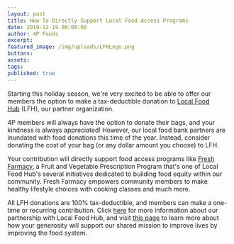 ```yaml
---
layout: post
title: How To Directly Support Local Food Access Programs
date: 2019-12-19 00:00:00
author: 4P Foods
excerpt:
featured_image: /img/uploads/LFHLogo.png
buttons:
assets:
tags:
published: true
---
```

<div class="editable"><p>Starting this holiday season, we're very excited to be able to offer our members the option to make a tax-deductible donation to&nbsp;<a href="https://www.localfoodhub.org/about-us/">Local Food Hub</a>&nbsp;(LFH), our partner organization.</p><p>4P members will always have the option to donate their bags, and your kindness is always appreciated! However, our local food bank partners are inundated with food donations this time of the year. Instead, consider donating the cost of your bag (or any dollar amount you choose) to LFH.</p><p>Your contribution will directly support food access programs like&nbsp;<a href="https://www.localfoodhub.org/program/food-access/">Fresh Farmacy</a>, a Fruit and Vegetable Prescription Program that's one of Local Food Hub's several initiatives dedicated to building food equity within our community. Fresh Farmacy empowers community members to make healthy lifestyle choices with cooking classes and much more.</p><p>All LFH donations are 100% tax-deductible, and members can make a one-time or recurring contribution. Click&nbsp;<a href="http://4pfoods.com/partnership-with-local-food-hub/">here</a>&nbsp;for more information about our partnership with Local Food Hub, and visit&nbsp;<a href="https://www.localfoodhub.org/4pshare/">this page</a>&nbsp;to learn more about how your generosity will support our shared mission to improve lives by improving the food system.</p></div>